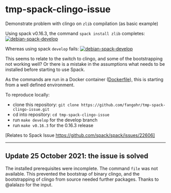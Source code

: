 # tmp-spack-clingo-issue
Demonstrate problem with clingo on `zlib` compilation (as basic example)

Using spack v0.16.3, the command `spack install zlib` completes: [![debian-spack-develop](https://github.com/fangohr/tmp-spack-clingo-issue/actions/workflows/debian-spack-0.16.3.yml/badge.svg)](https://github.com/fangohr/tmp-spack-clingo-issue/actions/workflows/debian-spack-0.16.3.yml)

Whereas using spack `develop` fails: [![debian-spack-develop](https://github.com/fangohr/tmp-spack-clingo-issue/actions/workflows/debian-spack-develop.yml/badge.svg)](https://github.com/fangohr/tmp-spack-clingo-issue/actions/workflows/debian-spack-develop.yml)

This seems to relate to the switch to clingo, and some of the bootstrapping not working well? Or there is a mistake in the assumptions what needs to be installed before starting to use Spack.

As the commands are run in a Docker container ([Dockerfile](Dockerfile)), this is starting from a well defined environment.

To reproduce locally:

- clone this repository: `git clone https://github.com/fangohr/tmp-spack-clingo-issue.git`
- cd into repository: `cd tmp-spack-clingo-issue`
- run `make develop` for the develop branch 
- run `make v0.16.3` for the 0.16.3 release

[Relates to Spack Issue https://github.com/spack/spack/issues/22606]

-----------

## Update 25 October 2021: the issue is solved

The installed prerequisites were incomplete. The command `file` was not available. This prevented the bootstrap of binary clingo, and the bootstrapping of clingo from source needed further packages. Thanks to @alalazo for the input.
